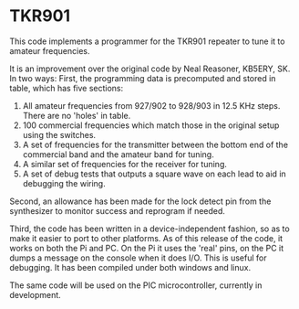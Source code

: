 # TKR901
This code implements a programmer for the TKR901 repeater to tune it to amateur frequencies.

It is an improvement over the original code by Neal Reasoner, KB5ERY, SK. In two ways:
First, the programming data is precomputed and stored in table, which has five sections:
  1) All amateur frequencies from 927/902 to 928/903 in 12.5 KHz steps. There are no 'holes' in table.
  2) 100 commercial frequencies which match those in the original setup using the switches.
  3) A set of frequencies for the transmitter between the bottom end of the commercial band and the amateur band for tuning.
  4) A similar set of frequencies for the receiver for tuning.
  5) A set of debug tests that outputs a square wave on each lead to aid in debugging the wiring.
     
Second, an allowance has been made for the lock detect pin from the synthesizer to monitor success and reprogram if needed.

Third, the code has been written in a device-independent fashion, so as to make it easier to port to other platforms. As of this
release of the code, it works on both the Pi and PC. On the Pi it uses the 'real' pins, on the PC it dumps a message on the console
when it does I/O. This is useful for debugging. It has been compiled under both windows and linux.

The same code will be used on the PIC microcontroller, currently in development.

